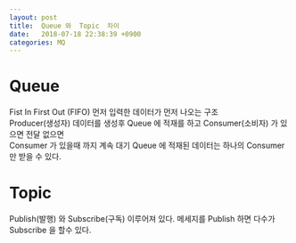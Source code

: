 ```yaml
---
layout: post
title:  Queue 와  Topic  차이
date:   2018-07-18 22:38:39 +0900
categories: MQ
---
```


# Queue
Fist In First Out (FIFO) 먼저 입력한 데이터가 먼저 나오는 구조<br/>
Producer(생성자) 데이터를 생성후 Queue 에 적재를 하고 Consumer(소비자) 가 있으면 전달 없으면 <br/> Consumer 가 있을때 까지 계속 대기 Queue 에 적재된 데이터는 하나의 Consumer 만 받을 수 있다.

# Topic 
Publish(발행) 와 Subscribe(구독) 이루어져 있다. 메세지를 Publish 하면 다수가 Subscribe 을 할수 있다.